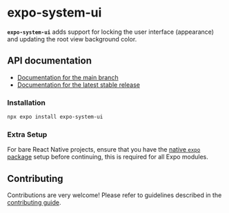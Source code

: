 # expo-system-ui

**`expo-system-ui`** adds support for locking the user interface (appearance) and updating the root view background color.

## API documentation

- [Documentation for the main branch][docs-main]
- [Documentation for the latest stable release][docs-stable]

### Installation

```sh
npx expo install expo-system-ui
```

### Extra Setup

For bare React Native projects, ensure that you have the [native `expo` package][expo-modules] setup before continuing, this is required for all Expo modules.

## Contributing

Contributions are very welcome! Please refer to guidelines described in the [contributing guide][contributing].

[docs-main]: https://github.com/expo/expo/blob/main/docs/pages/versions/unversioned/sdk/system-ui.mdx
[docs-stable]: https://docs.expo.dev/versions/latest/sdk/system-ui/
[contributing]: https://github.com/expo/expo#contributing
[expo-modules]: https://docs.expo.dev/bare/installing-expo-modules/
